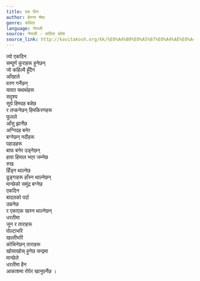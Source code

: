 ```yaml
---
title: एक दिन
author: हेमन्त श्रेष्ठ
genre: कविता
language: नेपाली
source: नेपाली - कविता कोश
source_link: http://kavitakosh.org/kk/%E0%A4%B9%E0%A5%87%E0%A4%AE%E0%A4%A8%E0%A5%8D%E0%A4%A4_%E0%A4%B6%E0%A5%8D%E0%A4%B0%E0%A5%87%E0%A4%B7%E0%A5%8D%E0%A4%A0
---
```


त्यो एकदिन  
सम्पूर्ण कुराहरू हुनेछन्  
जो कहिल्यै हुँदैन  
आँखाले  
वरण गर्नेछन्  
यावत यथार्थहरू  
सदृश्य  
सूर्य हिमदह बन्नेछ  
र तप्कनेछन् हिमकिरणहरू  
फूलले  
आँसु झार्नेछ  
अग्निदह बनेर  
बग्नेछन् नदीहरू  
पहाडहरू  
बाफ बनेर उड्नेछन्  
हावा हिमाल भएर जम्नेछ  
रुख  
हिँड्न थाल्नेछ  
ढुङ्गाहरू हाँस्न थाल्नेछन्  
मान्छेको समुंद्र बग्नेछ  
एकदिन  
बादलको पर्दा  
उघ्रनेछ  
र एकाएक खस्न थाल्नेछन्  
धरतीमा  
जून र ताराहरू  
पोल्टाभरि  
खल्तीभरि  
कोचिनेछन् ताराहरू  
खोसाखोस् हुनेछ चन्द्रमा  
मान्छेले  
धरतीमा हैन  
आकाशमा रोपेर खानुपर्नेछ ।

